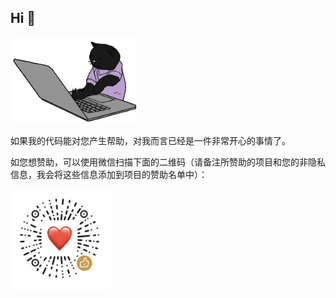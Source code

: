 ## Hi 👋

<img src="https://github.com/winsoft666/winsoft666/blob/main/hacker_a.gif?raw=true.gif" width="40%">

如果我的代码能对您产生帮助，对我而言已经是一件非常开心的事情了。

如您想赞助，可以使用微信扫描下面的二维码（请备注所赞助的项目和您的非隐私信息，我会将这些信息添加到项目的赞助名单中）：

<img src="https://github.com/winsoft666/winsoft666/blob/main/WecharHonorCode.jpg" width="32%">
